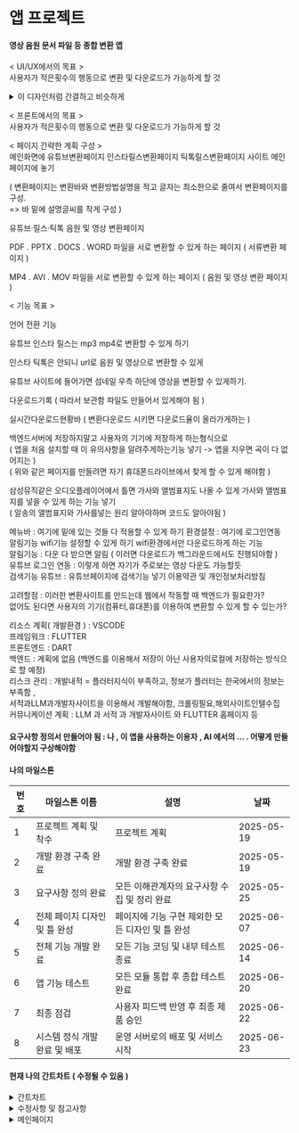 # 앱 프로젝트
#### 영상 음원 문서 파일 등 종합 변환 앱

< UI/UX에서의 목표 > <br>
사용자가 적은횟수의 행동으로 변환 및 다운로드가 가능하게 할 것<br>
<details>
    <summary>이 디자인처럼 간결하고 비슷하게</summary>

![ux극대화](https://github.com/user-attachments/assets/84d58501-83a4-4f59-8f48-e0fe8e146674)

</details>

< 프론트에서의 목표 > <br>
사용자가 적은횟수의 행동으로 변환 및 다운로드가 가능하게 할 것


< 페이지 간략한 계획 구성 > <br>
메인화면에 유튜브변환페이지 인스타릴스변환페이지 틱톡릴스변환페이지 사이트 메인페이지에 놓기<br>

( 변환페이지는 변환바와 변환방법설명을 적고 글자는 최소한으로 줄여서 변환페이지를 구성. <br>
=> 바 밑에 설명글씨를 작게 구성 ) <br>

유튜브·릴스·틱톡 음원 및 영상 변환페이지 <br> 

PDF . PPTX . DOCS . WORD 파일을 서로 변환할 수 있게 하는 페이지 ( 서류변환 페이지 ) <br>

MP4 . AVI . MOV 파일을 서로 변환할 수 있게 하는 페이지 ( 음원 및 영상 변환 페이지 )<br>

 
< 기능 목표 >

언어 전환 기능 <br>

유튜브 인스타 릴스는 mp3 mp4로 변환할 수 있게 하기 <br>

인스타 틱톡은 안되니 url로 음원 및 영상으로 변환할 수 있게<br> 

유튜브 사이트에 들어가면 섬네일 우측 하단에 영상을 변환할 수 있게하기.<br>

다운로드기록 ( 따라서 보관함 파일도 만들어서 있게해야 됨 ) 
  
실시간다운로드현황바 ( 변환다운로드 시키면 다운로드율이 올라가게하는 )
  
백엔드서버에 저장하지말고 사용자의 기기에 저장하게 하는형식으로 <br>
( 앱을 처음 설치할 때 이 유의사항을 알려주게하는기능 넣기 -> 앱을 지우면 곡이 다 없어지는 ) <br>
( 위와 같은 페이지를 만들려면 자기 휴대폰드라이브에서 찾게 할 수 있게 해야함 ) <br>

삼성뮤직같은 오디오플레이어에서 틀면 가사와 앨범표지도 나올 수 있게 가사와 앨범표지를 넣을 수 있게 하는 기능 넣기<br>
( 알송의 앨범표지와 가사를넣는 원리 알아야하며 코드도 알아야됨 )



메뉴바 : 여기에 밑에 있는 것들 다 적용할 수 있게 하기
환경설정 : 여기에 로그인연동 알림기능 wifi기능 설정할 수 있게 하기
wifi환경에서만 다운로드하게 하는 기능 <br>
알림기능 : 다운 다 받으면 알림 ( 이러면 다운로드가 백그라운드에서도 진행되야함 )<br>
유튜브 로그인 연동 : 이렇게 하면 자기가 주로보는 영상 다운도 가능할듯  
검색기능 유튜브 : 유튜브페이지에 검색기능 넣기
이용약관 및 개인정보처리방침 

고려할점 :
이러한 변환사이트를 만드는데 웹에서 작동할 때 백엔드가 필요한가? <br>
없어도 된다면 사용자의 기기(컴퓨터,휴대폰)를 이용하여 변환할 수 있게 할 수 있는가? 

  리소스 계획( 개발환경 ) : VSCODE <br>
  프레임워크 : FLUTTER <br>
  프론트엔드 : DART  <br>
  백엔드 : 계획에 없음 (백엔드를 이용해서 저장이 아닌 사용자의로컬에 저장하는 방식으로 할 예정)<br>
  리스크 관리 : 개발내적 = 플러터지식이 부족하고, 정보가 플러터는 한국에서의 정보는 부족함 , <br>서적과LLM과개발자사이트을 이용해서 개발해야함, 크롤링필요,해외사이트인텔수집 <br>
  커뮤니케이션 계획 : LLM 과 서적 과 개발자사이트 와 FLUTTER 홈페이지 등

#### 요구사항 정의서 만들어야 됨 : 나 , 이 앱을 사용하는 이용자 , AI 에서의 ... . 어떻게 만들어야할지 구상해야함

#### 나의 마일스톤

| 번호 | 마일스톤 이름       | 설명                                                  | 날짜   |
| --- | ------------------- | ----------------------------------------------------- | -------- |
| 1   | 프로젝트 계획 및 착수           | 프로젝트 계획                                         | 2025-05-19 |
| 2   | 개발 환경 구축 완료             | 개발 환경 구축 완료                                    | 2025-05-19 |
| 3   | 요구사항 정의 완료              | 모든 이해관계자의 요구사항 수집 및 정리 완료                   | 2025-05-25 |
| 4   | 전체 페이지 디자인 및 틀 완성    | 페이지에 기능 구현 제외한 모든 디자인 및 틀 완성                | 2025-06-07 |
| 5   | 전체 기능 개발 완료             | 모든 기능 코딩 및 내부 테스트 종료                       | 2025-06-14 |
| 6   | 앱 기능 테스트                  | 모든 모듈 통합 후 종합 테스트 완료                       | 2025-06-20 |
| 7   | 최종 점검                       | 사용자 피드백 반영 후 최종 제품 승인                     | 2025-06-22 |
| 8   | 시스템 정식 개발 완료 및 배포 | 운영 서버로의 배포 및 서비스 시작                        | 2025-06-23 |



#### 현재 나의 간트차트 ( 수정될 수 있음 )
<details>
    <summary>간트차트</summary>

![간트차트](https://github.com/user-attachments/assets/e438021e-116f-4802-bba3-11b455296a3d)

</details>


<details>
    <summary>수정사항 및 참고사항</summary>


    채점기준에따른 5분안에 빠르고 핵심만 간결하게 발표한다면,
1. 내프로젝트 주제에 대한 기본설명 ( ~하는앱이며 사용자입장에서의편의성 목표를 잡았다~), 그리고 그다지 무겁지 않고 가벼운 앱이기 때문에, 기능적인부분들이 사용자의편의성에 맞춰서 개발했다.
↘. 개발환경은 vscode를 사용하여 작업했고, 
백엔드 : 사용자의로컬에 저장하는 방식으로 할 것이기에 백엔드는 필요없음
프론트엔드 : 모든 사용자가 불편함 없이 앱을 사용할 수 있도록 접근성을 고려하기 위해 여러언어페이지와,적은횟수의행동으로빠르게다운로드받기위한목표가있음

2. 어떤 플러터 패키지를 써서 활용했는지, 목표를 위해 어떠한 형식의 디자인(코드), 각 페이지들이 어떻게 연동되고 활용되는지, 주로 사용된 패키지또는코드 설명
3. 개발관련시행착오 ( 컨버터관련 시행착오 ) 
4. 요구사항 수집 : 요구사항정의서?로 설명해야할듯
5. 일정계획 : 간트차트,마일스톤 보여주고 간략한설명
6. 계획대비 진행 설명 : 마크다운에 기입
7. 계획 변경 시 그 이력이 잘 기록되었는가 : 예를들어 그냥 깃허브에서 날짜별로 어떤식으로 계획을 변경할지,변경된거 기록.
8. 배포 : 배포한거 배포된건지. 기록

"요구사항정의서 계획 및 만들어야됨"
"발표 시에는 이렇게 하고,교수님이 따로채점?검사를 할때를 대비해서 마크다운에는 5분발표전용이아니라 더 자세하고 길게 마크다운만들고, 그 안에서 5분안에 발표할 수 있도록 하게"
"6월02일이 12주차임 "
"주차별로 뭐를 완성했고 뭘 진행했는지 캡쳐 및 summury로 열고닫기하게 하기 -> 12주차: <summury> 뭐했고 뭐했음 그에 관한 사진</summury>

--
메인페이지에서 모두 선택하게 해서 바로 다운로드를 할 수 있게 해야할듯
버튼의 애니메이션,이벤트 등이 중요함 : 사용자가 버튼을 누르면 페이지를 다른 곳으로 이동하는구나를 잘 인식할 수 있게 하는 방향으로.

프로젝트 코드부분 자세히 설명 시 
주차별 또는 일별로 프로젝트현황을 올려야 할듯. ( 페이지, 페이지 간 연관성 , 버튼애니메이션 등 ) 
패키지도 무엇을 썼는지가 필요. convert: ^3.1.2 등

</details>


<details>
<summary>메인페이지</summary>
    
![메인페이지](https://github.com/user-attachments/assets/f23cff59-8f83-47c0-9e3a-11d66663ef84)

</details>



